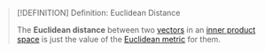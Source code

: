 >[!DEFINITION] Definition: Euclidean Distance
>
>The **Euclidean distance** between two [vectors](../Vector.md) in an [inner product space](Inner%20Product%20Space.md) is just the value of the [Euclidean metric](Euclidean%20Metric.md) for them.
>